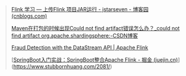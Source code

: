 > [Flink 学习 — 上传Flink 项目JAR运行 - jstarseven - 博客园 (cnblogs.com)](https://www.cnblogs.com/jstarseven/p/14950332.html)
>
> [Maven在打包的时候出现Could not find artifact错误怎么办？_could not find artifact org.apache.shardingsphere:-CSDN博客](https://blog.csdn.net/weixin_42261037/article/details/117451258)
>
> [Fraud Detection with the DataStream API | Apache Flink](https://nightlies.apache.org/flink/flink-docs-release-1.18/docs/try-flink/datastream/)
>
> [[SpringBoot入门实战：SpringBoot整合Apache Flink - 掘金 (juejin.cn)](https://juejin.cn/post/7308781035600511003)](https://www.stubbornhuang.com/2081/)
>
> 
>
> 